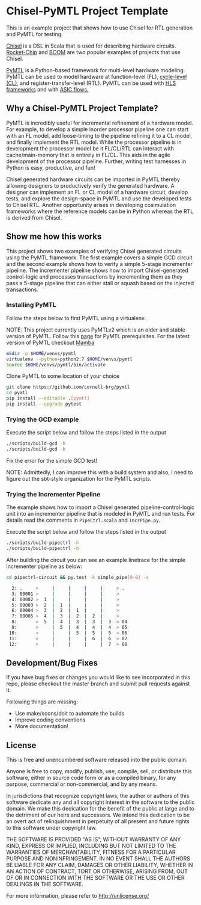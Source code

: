 Chisel-PyMTL Project Template
=============================

This is an example project that shows how to use Chisel for RTL generation
and PyMTL for testing.

[Chisel](https://github.com/freechipsproject/chisel3) is a DSL in Scala
that is used for describing hardware circuits.
[Rocket-Chip](https://github.com/chipsalliance/rocket-chip) and
[BOOM](https://github.com/riscv-boom/riscv-boom) are two popular examples
of projects that use Chisel.


[PyMTL](https://github.com/cornell-brg/pymtl) is a Python-based framework
for multi-level hardware modeling. PyMTL can be used to model hardware at
function-level (FL), [cycle-level
(CL)](https://github.com/cornell-ece5745/ece5745-sec-pymtl-cl/blob/master/README.md),
and register-transfer-level (RTL). PyMTL can be used with [HLS
frameworks](https://github.com/cornell-brg/pymtl-tut-hls/blob/master/README.md)
and with [ASIC
flows.](http://www.csl.cornell.edu/courses/ece5745/handouts/ece5745-tut-asic-new.pdf)

## Why a Chisel-PyMTL Project Template?

PyMTL is incredibly useful for incremental refinement of a hardware model.
For example, to develop a simple inorder processor pipeline one can start
with an FL model, add loose-timing to the pipeline refining it to a CL
model, and finally implement the RTL model. While the processor pipeline is
in development the processor model be it FL/CL/RTL can interact with
cache/main-memory that is entirely in FL/CL. This aids in the agile
development of the processor pipeline. Further, writing test harnesses in
Python is easy, productive, and fun!

Chisel generated hardware circuits can be imported in PyMTL thereby
allowing designers to productively verify the generated hardware. A
designer can implement an FL or CL model of a hardware circuit, develop
tests, and explore the design-space in PyMTL and use the developed tests to
Chisel RTL. Another opportunity arises in developing cosimulation
frameworks where the reference models can be in Python whereas the RTL is
derived from Chisel.

## Show me how this works

This project shows two examples of verifying Chisel generated circuits
using the PyMTL framework. The first example covers a simple GCD circuit
and the second example shows how to verify a simple 5-stage incrementer
pipeline. The incrementer pipeline shows how to import Chisel-generated
control-logic and processes transactions by incrementing them as they pass
a 5-stage pipeline that can either stall or squash based on the injected
transactions.

### Installing PyMTL

Follow the steps below to first PyMTL using a virtualenv.

NOTE: This project currently uses PyMTLv2 which is an older and stable
version of PyMTL. Follow this [page](https://github.com/cornell-brg/pymtl) for PyMTL prerequisites.
For the latest version of PyMTL checkout [Mamba](https://github.com/cornell-brg/pymtl3)

```sh
mkdir -p $HOME/venvs/pymtl
virtualenv --python=python2.7 $HOME/venvs/pymtl
source $HOME/venvs/pymtl/bin/activate
```
Clone PyMTL to some location of your choice

```sh
git clone https://github.com/cornell-brg/pymtl
cd pymtl
pip install --editable .[pymtl]
pip install --upgrade pytest
```

### Trying the GCD example

Execute the script below and follow the steps listed in the output

```sh
./scripts/build-gcd -h
./scripts/build-gcd -b
```

Fix the error for the simple GCD test!

NOTE: Admittedly, I can improve this with a build system and also, I need
to figure out the sbt-style organization for the PyMTL scripts.

### Trying the Incrementer Pipeline

The example shows how to import a Chisel generated pipeline-control-logic
unit into an incrementer pipeline that is modeled in PyMTL and run tests.
For details read the comments in `PipeCtrl.scala` and `IncrPipe.py`.

Execute the script below and follow the steps listed in the output

```sh
./scripts/build-pipectrl -h
./scripts/build-pipectrl -b
```

After building the circuit you can see an example linetrace for the
simple incrementer pipeline as below:

```sh
cd pipectrl-circuit && py.test -k simple_pipe[0-0] -s

  2: .     >     |     |     |     |     > .
  3: 00001 >     |     |     |     |     >
  4: 00002 >  1  |     |     |     |     >
  5: 00003 >  2  |  1  |     |     |     >
  6: 00004 >  3  |  2  |  1  |     |     >
  7: 00005 >  4  |  3  |  2  |  2  |     >
  8:       >  5  |  4  |  3  |  3  |  3  > 04
  9:       >     |  5  |  4  |  4  |  4  > 05
 10:       >     |     |  5  |  5  |  5  > 06
 11:       >     |     |     |  6  |  6  > 07
 12:       >     |     |     |     |  7  > 08
```

## Development/Bug Fixes

If you have bug fixes or changes you would like to see incorporated in this
repo, please checkout the master branch and submit pull requests against
it.

Following things are missing:

  - Use make/scons/doit to automate the builds
  - Improve coding conventions
  - More documentation!

## License
This is free and unencumbered software released into the public domain.

Anyone is free to copy, modify, publish, use, compile, sell, or
distribute this software, either in source code form or as a compiled
binary, for any purpose, commercial or non-commercial, and by any
means.

In jurisdictions that recognize copyright laws, the author or authors
of this software dedicate any and all copyright interest in the
software to the public domain. We make this dedication for the benefit
of the public at large and to the detriment of our heirs and
successors. We intend this dedication to be an overt act of
relinquishment in perpetuity of all present and future rights to this
software under copyright law.

THE SOFTWARE IS PROVIDED "AS IS", WITHOUT WARRANTY OF ANY KIND,
EXPRESS OR IMPLIED, INCLUDING BUT NOT LIMITED TO THE WARRANTIES OF
MERCHANTABILITY, FITNESS FOR A PARTICULAR PURPOSE AND NONINFRINGEMENT.
IN NO EVENT SHALL THE AUTHORS BE LIABLE FOR ANY CLAIM, DAMAGES OR
OTHER LIABILITY, WHETHER IN AN ACTION OF CONTRACT, TORT OR OTHERWISE,
ARISING FROM, OUT OF OR IN CONNECTION WITH THE SOFTWARE OR THE USE OR
OTHER DEALINGS IN THE SOFTWARE.

For more information, please refer to <http://unlicense.org/>
